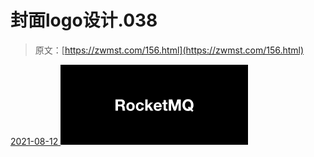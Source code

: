<!--yml
category: 未分类
date: 0001-01-01 00:00:00
-->

# 封面logo设计.038

> 原文：[https://zwmst.com/156.html](https://zwmst.com/156.html)

   [ <time datetime="2021-08-12T09:21:34+08:00"> 2021-08-12 </time> ](https://zwmst.com/%e5%b0%81%e9%9d%a2logo%e8%ae%be%e8%ae%a1-038)  [![](img/8fb00ed249913d5e82bf8d42dcf4808c.png)](https://zwmst.com/wp-content/uploads/2021/08/1628731294-d7c9cf7314b12be.jpeg)
